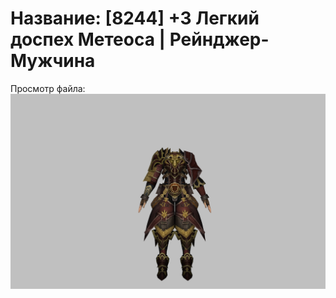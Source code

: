 # Название: [8244] +3 Легкий доспех Метеоса | Рейнджер-Мужчина

Просмотр файла:
![p020030.png](p020030.png)